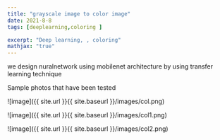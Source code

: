 ```yaml
---
title: "grayscale image to color image"
date: 2021-8-8
tags: [deeplearning,coloring ]

excerpt: "Deep learning, , coloring"
mathjax: "true"
---
```






we design nuralnetwork using mobilenet architecture by using transfer learning technique 


Sample photos that have been tested 

![image]({{ site.url }}{{ site.baseurl }}/images/col.png)

![image]({{ site.url }}{{ site.baseurl }}/images/col1.png)

![image]({{ site.url }}{{ site.baseurl }}/images/col2.png)

